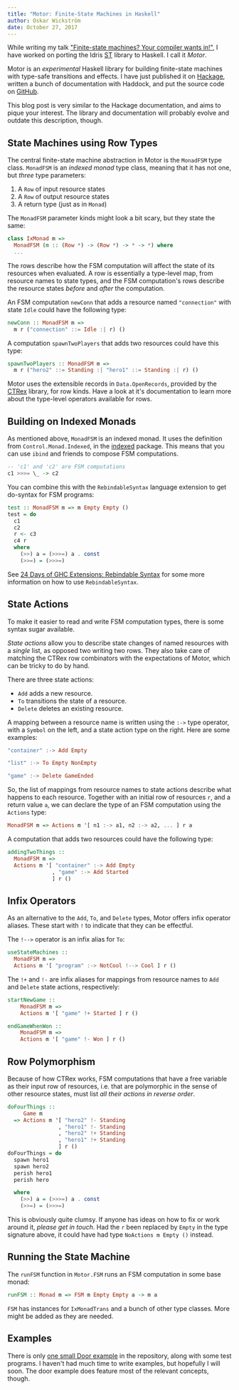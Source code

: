 ```yaml
---
title: "Motor: Finite-State Machines in Haskell"
author: Oskar Wickström
date: October 27, 2017
---
```


While writing my talk ["Finite-state machines? Your compiler wants
in!"](https://wickstrom.tech/talks.html), I have worked on porting the Idris
[ST](http:/docs.idris-lang.org/en/latest/st/state.html) library to Haskell.
I call it *Motor*.

Motor is an *experimental* Haskell library for building finite-state
machines with type-safe transitions and effects. I have just
published it on [Hackage][hackage], written a bunch of documentation with
Haddock, and put the source code on [GitHub][repo].

This blog post is very similar to the Hackage documentation, and aims to pique
your interest. The library and documentation will probably evolve and outdate
this description, though.

## State Machines using Row Types

The central finite-state machine abstraction in Motor is the
`MonadFSM` type class. `MonadFSM` is an *indexed monad* type class, meaning
that it has not one, but *three* type parameters:

1. A `Row` of input resource states
1. A `Row` of output resource states
1. A return type (just as in `Monad`)

The `MonadFSM` parameter kinds might look a bit
scary, but they state the same:

``` haskell
class IxMonad m =>
  MonadFSM (m :: (Row *) -> (Row *) -> * -> *) where
  ...
```

The rows describe how the FSM computation will affect the state of its
resources when evaluated. A row is essentially a type-level map, from
resource names to state types, and the FSM computation\'s rows describe
the resource states *before* and *after* the computation.

An FSM computation `newConn` that adds a resource named `"connection"`
with state `Idle` could have the following type:

``` haskell
newConn :: MonadFSM m =>
  m r ("connection" ::= Idle :| r) ()
```

A computation `spawnTwoPlayers` that adds two resources could have this
type:

``` haskell
spawnTwoPlayers :: MonadFSM m =>
  m r ("hero2" ::= Standing :| "hero1" ::= Standing :| r) ()
```

Motor uses the extensible records in `Data.OpenRecords`, provided by the
[CTRex](https://wiki.haskell.org/CTRex "https://wiki.haskell.org/CTRex")
library, for row kinds. Have a look at it\'s documentation to learn more
about the type-level operators available for rows.

## Building on Indexed Monads

As mentioned above, `MonadFSM` is an indexed monad. It uses the definition from
`Control.Monad.Indexed`, in the
[indexed](https://hackage.haskell.org/package/indexed-0.1.3) package. This
means that you can use `ibind` and friends to compose FSM computations.

``` haskell
-- 'c1' and 'c2' are FSM computations
c1 >>>= \_ -> c2
```

You can combine this with the `RebindableSyntax` language extension to
get do-syntax for FSM programs:

``` haskell
test :: MonadFSM m => m Empty Empty ()
test = do
  c1
  c2
  r <- c3
  c4 r
  where
    (>>) a = (>>>=) a . const
    (>>=) = (>>>=)
```

See [24 Days of GHC Extensions: Rebindable
Syntax](https://ocharles.org.uk/blog/guest-posts/2014-12-06-rebindable-syntax.html "https://ocharles.org.uk/blog/guest-posts/2014-12-06-rebindable-syntax.html")
for some more information on how to use `RebindableSyntax`.

## State Actions

To make it easier to read and write FSM computation types, there is some
syntax sugar available.

*State actions* allow you to describe state changes of named resources
with a *single* list, as opposed two writing two rows. They also take
care of matching the CTRex row combinators with the expectations of
Motor, which can be tricky to do by hand.

There are three state actions:

-   `Add` adds a new resource.
-   `To` transitions the state of a resource.
-   `Delete` deletes an existing resource.

A mapping between a resource name is written using the `:->` type operator,
with a `Symbol` on the left, and a state action type on the right. Here are
some examples:

``` haskell
"container" :-> Add Empty

"list" :-> To Empty NonEmpty

"game" :-> Delete GameEnded
```

So, the list of mappings from resource names to state actions describe
what happens to each resource. Together with an initial row of resources
`r`, and a return value `a`,
we can declare the type of an FSM computation using the
`Actions` type:

``` haskell
MonadFSM m => Actions m '[ n1 :-> a1, n2 :-> a2, ... ] r a
```

A computation that adds two resources could have the following type:

``` haskell
addingTwoThings ::
  MonadFSM m =>
  Actions m '[ "container" :-> Add Empty
              , "game" :-> Add Started
              ] r ()
```

## Infix Operators

As an alternative to the `Add`, `To`, and `Delete` types, Motor offers
infix operator aliases. These start with `!` to indicate that they can
be effectful.

The `!-->` operator is an infix alias for
`To`:

``` haskell
useStateMachines ::
  MonadFSM m =>
  Actions m '[ "program" :-> NotCool !--> Cool ] r ()
```

The `!+` and `!-` are infix
aliases for mappings from resource names to `Add`
and `Delete` state actions, respectively:

``` haskell
startNewGame ::
	MonadFSM m =>
	Actions m '[ "game" !+ Started ] r ()
```

``` haskell
endGameWhenWon ::
	MonadFSM m =>
	Actions m '[ "game" !- Won ] r ()
```

## Row Polymorphism

Because of how CTRex works, FSM computations that have a free variable
as their input row of resources, i.e. that are polymorphic in the sense
of other resource states, must list *all their actions in reverse
order*.

``` haskell
doFourThings ::
     Game m
  => Actions m '[ "hero2" !- Standing
                , "hero1" !- Standing
                , "hero2" !+ Standing
                , "hero1" !+ Standing
                ] r ()
doFourThings = do
  spawn hero1
  spawn hero2
  perish hero1
  perish hero

  where
    (>>) a = (>>>=) a . const
    (>>=) = (>>>=)
```

This is obviously quite clumsy. If anyone has ideas on how to fix or work
around it, *please get in touch*. Had the `r` been replaced by `Empty` in the
type signature above, it could have had type `NoActions m Empty ()` instead.

## Running the State Machine

The `runFSM` function in `Motor.FSM` runs an FSM computation in some base
monad:

``` haskell
runFSM :: Monad m => FSM m Empty Empty a -> m a
```

`FSM` has instances for `IxMonadTrans` and a bunch of other type classes. More
might be added as they are needed.

## Examples

There is only [one small Door
example](https://github.com/owickstrom/motor/tree/master/examples/Door.hs) in
the repository, along with some test programs. I haven't had much time to write
examples, but hopefully I will soon. The door example does feature most of the
relevant concepts, though.

[repo]: https://github.com/owickstrom/motor
[hackage]: http://hackage.haskell.org/package/motor
